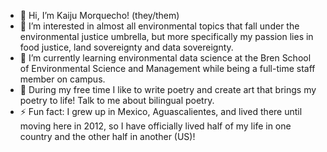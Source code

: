 - 👋 Hi, I’m Kaiju Morquecho! (they/them)
- 👀 I’m interested in almost all environmental topics that fall under the environmental justice umbrella, but more specifically my passion lies in food justice, land sovereignty and data sovereignty. 
- 🌱 I’m currently learning environmental data science at the Bren School of Environmental Science and Management while being a full-time staff member on campus.
- 🎨 During my free time I like to write poetry and create art that brings my poetry to life! Talk to me about bilingual poetry. 
- ⚡ Fun fact: I grew up in Mexico, Aguascalientes, and lived there until moving here in 2012, so I have officially lived half of my life in one country and the other half in another (US)!

<!---
kaimorquecho/kaimorquecho is a ✨ special ✨ repository because its `README.md` (this file) appears on your GitHub profile.
You can click the Preview link to take a look at your changes.
--->
